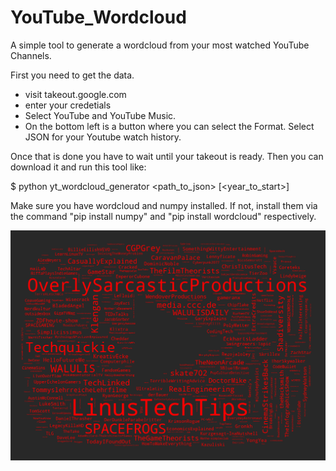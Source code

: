 # YouTube_Wordcloud
A simple tool to generate a wordcloud from your most watched YouTube Channels.

First you need to get the data.
* visit takeout.google.com
* enter your credetials
* Select YouTube and YouTube Music.
* On the bottom left is a button where you can select the Format. Select JSON for your Youtube watch history.

Once that is done you have to wait until your takeout is ready. Then you can download it and run this tool like:

$ python yt_wordcloud_generator <path_to_json> [<year_to_start>] 

Make sure you have wordcloud and numpy installed. If not, install them via the command "pip install numpy" and "pip install wordcloud" respectively.

![example file](https://raw.githubusercontent.com/Java-boi/YouTube_Wordcloud/master/wordcloud.png "example file")
